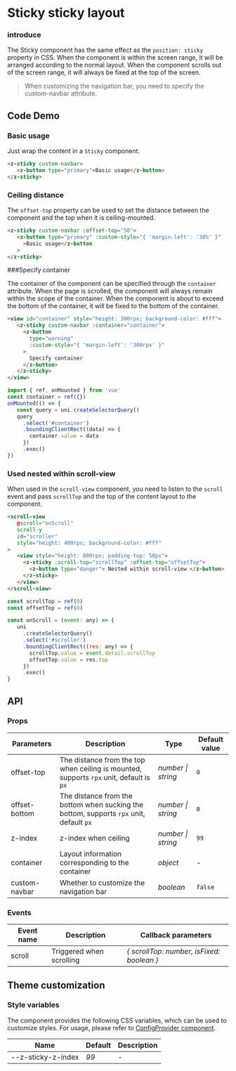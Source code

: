 # Sticky sticky layout

### introduce

The Sticky component has the same effect as the `position: sticky` property in CSS. When the component is within the screen range, it will be arranged according to the normal layout. When the component scrolls out of the screen range, it will always be fixed at the top of the screen.

> When customizing the navigation bar, you need to specify the custom-navbar attribute.

## Code Demo

### Basic usage

Just wrap the content in a `Sticky` component.

```html
<z-sticky custom-navbar>
   <z-button type="primary">Basic usage</z-button>
</z-sticky>
```

### Ceiling distance

The `offset-top` property can be used to set the distance between the component and the top when it is ceiling-mounted.

```html
<z-sticky custom-navbar :offset-top="50">
   <z-button type="primary" :custom-style="{ 'margin-left': '30%' }"
     >Basic usage</z-button
   >
</z-sticky>
```

###Specify container

The container of the component can be specified through the `container` attribute. When the page is scrolled, the component will always remain within the scope of the container. When the component is about to exceed the bottom of the container, it will be fixed to the bottom of the container.

```html
<view id="container" style="height: 300rpx; background-color: #fff">
   <z-sticky custom-navbar :container="container">
     <z-button
       type="warning"
       :custom-style="{ 'margin-left': '300rpx' }"
     >
       Specify container
     </z-button>
   </z-sticky>
</view>
```

```js
import { ref, onMounted } from 'vue'
const container = ref({})
onMounted(() => {
   const query = uni.createSelectorQuery()
   query
     .select('#container')
     .boundingClientRect((data) => {
       container.value = data
     })
     .exec()
})
```

### Used nested within scroll-view

When used in the `scroll-view` component, you need to listen to the `scroll` event and pass `scrollTop` and the top of the content layout to the component.

```html
<scroll-view
   @scroll="onScroll"
   scroll-y
   id="scroller"
   style="height: 400rpx; background-color: #fff"
>
   <view style="height: 800rpx; padding-top: 50px">
     <z-sticky :scroll-top="scrollTop" :offset-top="offsetTop">
       <z-button type="danger"> Nested within scroll-view </z-button>
     </z-sticky>
   </view>
</scroll-view>
```

```js
const scrollTop = ref(0)
const offsetTop = ref(0)

const onScroll = (event: any) => {
   uni
     .createSelectorQuery()
     .select('#scroller')
     .boundingClientRect((res: any) => {
       scrollTop.value = event.detail.scrollTop
       offsetTop.value = res.top
     })
     .exec()
}
```

## API

### Props

| Parameters | Description | Type | Default value |
| --- | --- | --- | --- |
| offset-top | The distance from the top when ceiling is mounted, supports `rpx` unit, default is `px` | _number \| string_ | `0` |
| offset-bottom | The distance from the bottom when sucking the bottom, supports `rpx` unit, default `px` | _number \| string_ | `0` |
| z-index | z-index when ceiling | _number \| string_ | `99` |
| container | Layout information corresponding to the container | _object_ | - |
| custom-navbar | Whether to customize the navigation bar | _boolean_ | `false` |

### Events

| Event name | Description | Callback parameters |
| ------ | -------------------- | ------------------------------------------ |
| scroll | Triggered when scrolling | _{ scrollTop: number, isFixed: boolean }_ |

## Theme customization

### Style variables

The component provides the following CSS variables, which can be used to customize styles. For usage, please refer to [ConfigProvider component](/config-provider).

| Name | Default | Description |
| -------------------- | ------ | ---- |
| --z-sticky-z-index | _99_ | - |